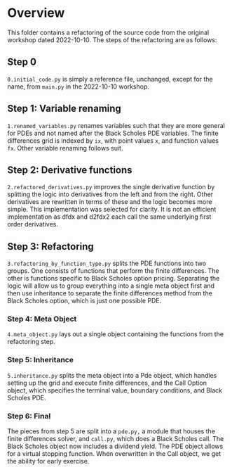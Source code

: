 # Overview

This folder contains a refactoring of the source code from 
the original workshop dated 2022-10-10. The steps of the
refactoring are as follows:

## Step 0

`0.initial_code.py` is simply a reference file, unchanged, except for the name,
from `main.py` in the 2022-10-10 workshop.

## Step 1: Variable renaming

`1.renamed_variables.py` renames variables such that they are more general for
PDEs and not named after the Black Scholes PDE variables. The finite differences
grid is indexed by `ix`, with point values `x`, and function values `fx`. Other
variable renaming follows suit.

## Step 2: Derivative functions

`2.refactored_derivatives.py` improves the single derivative function by
splitting the logic into derivatives from the left and from the right. Other
derivatives are rewritten in terms of these and the logic becomes more
simple. This implementation was selected for clarity. It is not an efficient
implementation as dfdx and d2fdx2 each call the same underlying first order
derivatives.

## Step 3: Refactoring

`3.refactoring_by_function_type.py` splits the PDE functions into two groups. One
consists of functions that perform the finite differences. The other is
functions specific to Black Scholes option pricing. Separating the logic will allow
us to group everything into a single meta object first and then use inheritance
to separate the finite differences method from the Black Scholes option, which is
just one possible PDE.

### Step 4: Meta Object

`4.meta_object.py` lays out a single object containing the functions from the 
refactoring step.

### Step 5: Inheritance

`5.inheritance.py` splits the meta object into a Pde object, which handles
setting up the grid and execute finite differences, and the Call Option
object, which specifies the terminal value, boundary conditions, and Black
Scholes PDE.

### Step 6: Final

The pieces from step 5 are split into a `pde.py,` a module that houses
the finite differences solver, and `call.py`, which does a Black Scholes
call. The Black Scholes object now includes a dividend yield. The PDE
object allows for a virtual stopping function. When overwritten
in the Call object, we get the ability for early exercise.

